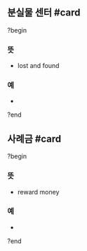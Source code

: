 ## 분실물 센터 #card
?begin
### 뜻
- lost and found
### 예
-
?end


## 사례금 #card
?begin
### 뜻
- reward money
### 예
-
?end

